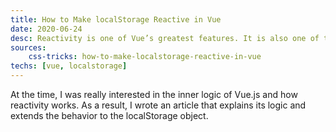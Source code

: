 ```yaml
---
title: How to Make localStorage Reactive in Vue
date: 2020-06-24
desc: Reactivity is one of Vue’s greatest features. It is also one of the most mysterious if you don’t know what it’s doing behind the scenes. Like, why does it work with objects and arrays and not with other things, like localStorage?
sources: 
    css-tricks: how-to-make-localstorage-reactive-in-vue
techs: [vue, localstorage]
---
```

At the time, I was really interested in the inner logic of Vue.js and how reactivity works. As a result, I wrote an article that explains its logic and extends the behavior to the localStorage object.